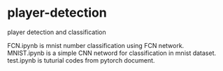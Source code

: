 # player-detection
player detection and classification

FCN.ipynb is mnist number classification using FCN network. <br/>
MNIST.ipynb is a simple CNN netword for classification in mnist dataset. <br/>
test.ipynb is tuturial codes from pytorch document.<br/>

